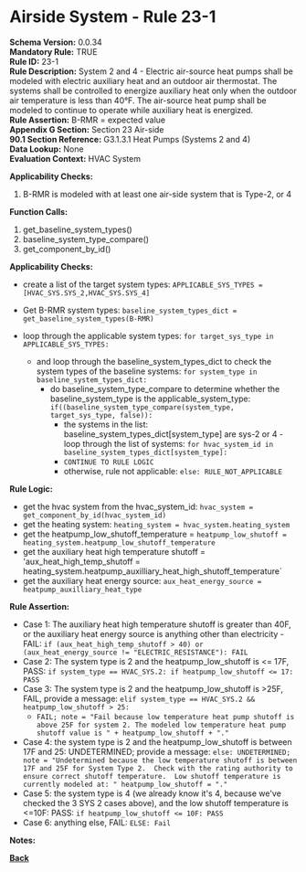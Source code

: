 
# Airside System - Rule 23-1 

**Schema Version:** 0.0.34  
**Mandatory Rule:** TRUE   
**Rule ID:** 23-1  
**Rule Description:** System 2 and 4 - Electric air-source heat pumps shall be modeled with electric auxiliary heat and an outdoor air thermostat. The systems shall be controlled to energize auxiliary heat only when the outdoor air temperature is less than 40°F. The air-source heat pump shall be modeled to continue to operate while auxiliary heat is energized.  
**Rule Assertion:** B-RMR = expected value  
**Appendix G Section:** Section 23 Air-side  
**90.1 Section Reference:** G3.1.3.1 Heat Pumps (Systems 2 and 4)  
**Data Lookup:** None  
**Evaluation Context:** HVAC System  

**Applicability Checks:**  

1. B-RMR is modeled with at least one air-side system that is Type-2, or 4  

**Function Calls:**  

1. get_baseline_system_types()
2. baseline_system_type_compare()
3. get_component_by_id()

**Applicability Checks:**  
- create a list of the target system types: `APPLICABLE_SYS_TYPES = [HVAC_SYS.SYS_2,HVAC_SYS.SYS_4]`
- Get B-RMR system types: `baseline_system_types_dict = get_baseline_system_types(B-RMR)`

- loop through the applicable system types: `for target_sys_type in APPLICABLE_SYS_TYPES:`
    - and loop through the baseline_system_types_dict to check the system types of the baseline systems: `for system_type in baseline_system_types_dict:`
        - do baseline_system_type_compare to determine whether the baseline_system_type is the applicable_system_type: `if((baseline_system_type_compare(system_type, target_sys_type, false)):`
            - the systems in the list: baseline_system_types_dict[system_type] are sys-2 or 4 - loop through the list of systems: `for hvac_system_id in baseline_system_types_dict[system_type]:`
            - `CONTINUE TO RULE LOGIC`
            - otherwise, rule not applicable: `else: RULE_NOT_APPLICABLE`
         
**Rule Logic:**  
- get the hvac system from the hvac_system_id: `hvac_system = get_component_by_id(hvac_system_id)`
- get the heating system: `heating_system = hvac_system.heating_system`
- get the heatpump_low_shutoff_temperature = `heatpump_low_shutoff = heating_system.heatpump_low_shutoff_temperature`
- get the auxiliary heat high temperature shutoff = 'aux_heat_high_temp_shutoff = heating_system.heatpump_auxilliary_heat_high_shutoff_temperature`
- get the auxiliary heat energy source: `aux_heat_energy_source = heatpump_auxilliary_heat_type`

**Rule Assertion:**
- Case 1: The auxiliary heat high temperature shutoff is greater than 40F, or the auxiliary heat energy source is anything other than electricity - FAIL: `if (aux_heat_high_temp_shutoff > 40) or (aux_heat_energy_source != "ELECTRIC_RESISTANCE"): FAIL`
- Case 2: The system type is 2 and the heatpump_low_shutoff is <= 17F, PASS: `if system_type == HVAC_SYS.2: if heatpump_low_shutoff <= 17: PASS`
- Case 3: The system type is 2 and the heatpump_low_shutoff is >25F, FAIL, provide a message: `elif system_type == HVAC_SYS.2 && heatpump_low_shutoff > 25:`
    - `FAIL; note = "Fail because low temperature heat pump shutoff is above 25F for system 2. The modeled low temperature heat pump shutoff value is " + heatpump_low_shutoff + "."`
- Case 4: the system type is 2 and the heatpump_low_shutoff is between 17F and 25: UNDETERMINED; provide a message: `else: UNDETERMINED; note = "Undetermined because the low temperature shutoff is between 17F and 25F for System Type 2.  Check with the rating authority to ensure correct shutoff temperature.  Low shutoff temperature is currently modeled at: " heatpump_low_shutoff = "."`
- Case 5: the system type is 4 (we already know it's 4, because we've checked the 3 SYS 2 cases above), and the low shutoff temperature is <=10F: PASS: `if heatpump_low_shutoff <= 10F: PASS`
- Case 6: anything else, FAIL: `ELSE: Fail`

**Notes:**

**[Back](../_toc.md)**
